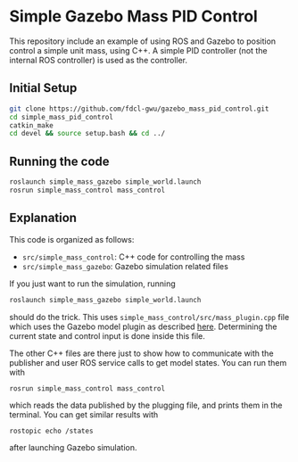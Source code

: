 # Simple Gazebo Mass PID Control

This repository include an example of using ROS and Gazebo to position control a simple unit mass, using C++.
A simple PID controller (not the internal ROS controller) is used as the controller.

## Initial Setup 
```sh
git clone https://github.com/fdcl-gwu/gazebo_mass_pid_control.git
cd simple_mass_pid_control
catkin_make
cd devel && source setup.bash && cd ../
```

## Running the code
```sh
roslaunch simple_mass_gazebo simple_world.launch 
rosrun simple_mass_control mass_control
```

## Explanation
This code is organized as follows:
* `src/simple_mass_control`: C++ code for controlling the mass
* `src/simple_mass_gazebo`: Gazebo simulation related files

If you just want to run the simulation, running
```sh
roslaunch simple_mass_gazebo simple_world.launch 
```
should do the trick.
This uses `simple_mass_control/src/mass_plugin.cpp` file which uses the Gazebo model plugin as described [here](http://gazebosim.org/tutorials?tut=ros_gzplugins).
Determining the current state and control input is done inside this file.

The other C++ files are there just to show how to communicate with the publisher and user ROS service calls to get model states.
You can run them with
```sh
rosrun simple_mass_control mass_control
```
which reads the data published by the plugging file, and prints them in the terminal.
You can get similar results with
```
rostopic echo /states
```
after launching Gazebo simulation.
